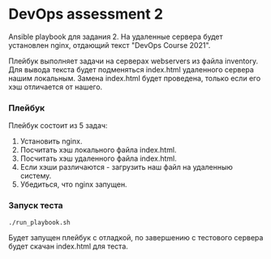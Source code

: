 # DevOps assessment 2
Ansible playbook для задания 2.
На удаленные сервера будет установлен nginx, отдающий текст "DevOps Course 2021".

Плейбук выполняет задачи на серверах webservers из файла inventory.
Для вывода текста будет подменяться index.html удаленного сервера нашим локальным.
Замена index.html будет проведена, только если его хэш отличается от нашего.

### Плейбук

Плейбук состоит из 5 задач:
1. Установить nginx.
2. Посчитать хэш локального файла index.html.
3. Посчитать хэш удаленного файла index.html.
4. Если хэши различаются - загрузить наш файл на удаленныю систему.
5. Убедиться, что nginx запущен.

### Запуск теста
```
./run_playbook.sh
```
Будет запущен плейбук с отладкой, по завершению с тестового сервера будет скачан index.html для теста.